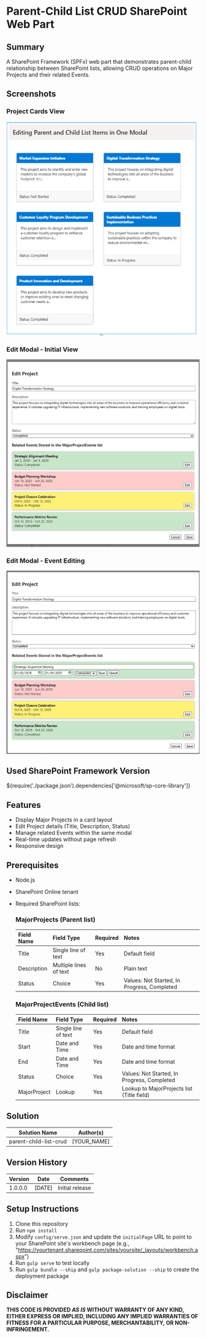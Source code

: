 # Parent-Child List CRUD SharePoint Web Part

## Summary
A SharePoint Framework (SPFx) web part that demonstrates parent-child relationship between SharePoint lists, allowing CRUD operations on Major Projects and their related Events.

## Screenshots

### Project Cards View
![Project Cards View](./assets/Cards.png)

### Edit Modal - Initial View
![Edit Modal Initial View](./assets/EditInitialView.png)

### Edit Modal - Event Editing
![Edit Modal Event Editing](./assets/EditEvent.png)

## Used SharePoint Framework Version
${require('./package.json').dependencies['@microsoft/sp-core-library']}

## Features
- Display Major Projects in a card layout
- Edit Project details (Title, Description, Status)
- Manage related Events within the same modal
- Real-time updates without page refresh
- Responsive design

## Prerequisites
- Node.js
- SharePoint Online tenant
- Required SharePoint lists:
  
  ### MajorProjects (Parent list)
  | Field Name | Field Type | Required | Notes |
  |------------|------------|----------|-------|
  | Title | Single line of text | Yes | Default field |
  | Description | Multiple lines of text | No | Plain text |
  | Status | Choice | Yes | Values: Not Started, In Progress, Completed |

  ### MajorProjectEvents (Child list)
  | Field Name | Field Type | Required | Notes |
  |------------|------------|----------|-------|
  | Title | Single line of text | Yes | Default field |
  | Start | Date and Time | Yes | Date and time format |
  | End | Date and Time | Yes | Date and time format |
  | Status | Choice | Yes | Values: Not Started, In Progress, Completed |
  | MajorProject | Lookup | Yes | Lookup to MajorProjects list (Title field) |

## Solution

Solution Name | Author(s)
------------ | -------------
parent-child-list-crud | [YOUR_NAME]

## Version History

Version | Date | Comments
------- | ---- | --------
1.0.0.0 | [DATE] | Initial release

## Setup Instructions
1. Clone this repository
2. Run `npm install`
3. Modify `config/serve.json` and update the `initialPage` URL to point to your SharePoint site's workbench page (e.g., "https://yourtenant.sharepoint.com/sites/yoursite/_layouts/workbench.aspx")
4. Run `gulp serve` to test locally
5. Run `gulp bundle --ship` and `gulp package-solution --ship` to create the deployment package

## Disclaimer
**THIS CODE IS PROVIDED *AS IS* WITHOUT WARRANTY OF ANY KIND, EITHER EXPRESS OR IMPLIED, INCLUDING ANY IMPLIED WARRANTIES OF FITNESS FOR A PARTICULAR PURPOSE, MERCHANTABILITY, OR NON-INFRINGEMENT.**







